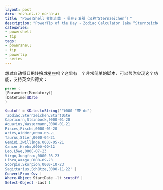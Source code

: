 ```yaml
---
layout: post
date: 2023-07-17 08:00:41
title: "PowerShell 技能连载 - 星座计算器（又称“Sternzeichen”）"
description: "PowerTip of the Day - Zodiac Calculator (aka “Sternzeichen”)"
categories:
- powershell
- tip
tags:
- powershell
- tip
- powertip
- series
---
```

想过自动将日期转换成星座吗？这里有一个非常简单的脚本，可以帮你实现这个功能，支持英文和德文：

```powershell
param (
[Parameter(Mandatory)]
[DateTime]$Date
)

$cutoff = $Date.toString('"0000-"MM-dd')
'Zodiac,Sternzeichen,StartDate
Capricorn,Steinbock,0000-01-20
Aquarius,Wassermann,0000-01-21
Pisces,Fische,0000-02-20
Aries,Widder,0000-03-21
Taurus,Stier,0000-04-21
Gemini,Zwillinge,0000-05-21
Cancer,Krebs,0000-06-22
Leo,Löwe,0000-07-23
Virgo,Jungfrau,0000-08-23
Libra,Waage,0000-09-23
Scorpio,Skorpion,0000-10-23
Sagittarius,Schütze,0000-11-22' |
ConvertFrom-Csv |
Where-Object StartDate -lt $cutoff |
Select-Object -Last 1
```
<!--本文国际来源：[Zodiac Calculator (aka “Sternzeichen”)](https://blog.idera.com/database-tools/powershell/powertips/zodiac-calculator-aka-sternzeichen/)-->


